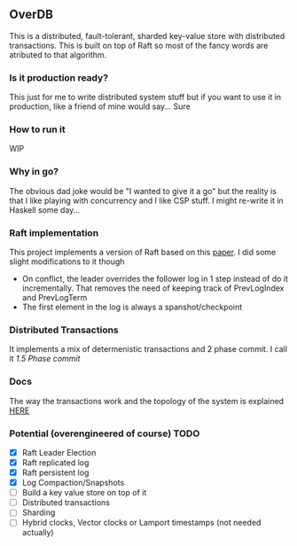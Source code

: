## OverDB

This is a distributed, fault-tolerant, sharded key-value store with distributed transactions. This is built on top of Raft so most of the fancy words are atributed to that algorithm.

### Is it production ready?

This just for me to write distributed system stuff but if you want to use it in production, like a friend of mine would say... Sure

### How to run it

  WIP

### Why in go?

The obvious dad joke would be "I wanted to give it a go" but the reality is that I like playing with
concurrency and I like CSP stuff. I might re-write it in Haskell some day...

### Raft implementation

This project implements a version of Raft based on this [paper](https://raft.github.io/raft.pdf). I did some slight modifications to it though

- On conflict, the leader overrides the follower log in 1 step instead of do it incrementally. That removes the need of keeping track of PrevLogIndex and PrevLogTerm
- The first element in the log is always a spanshot/checkpoint

### Distributed Transactions

It implements a mix of determenistic transactions and 2 phase commit. I call it *1.5 Phase commit*

### Docs

The way the transactions work and the topology of the system is explained [HERE](https://www.notion.so/Distributed-Transactions-on-OverDB-8b8571e4e2ba4cc385fa34ee136f4dd2)

### Potential (overengineered of course) TODO

- [x] Raft Leader Election
- [x] Raft replicated log
- [x] Raft persistent log
- [x] Log Compaction/Snapshots
- [ ] Build a key value store on top of it
- [ ] Distributed transactions
- [ ] Sharding
- [ ] Hybrid clocks, Vector clocks or Lamport timestamps (not needed actually)
